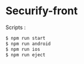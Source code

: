 # Securify-front

Scripts :

```bash
$ npm run start
$ npm run android
$ npm run ios
$ npm run eject
```
